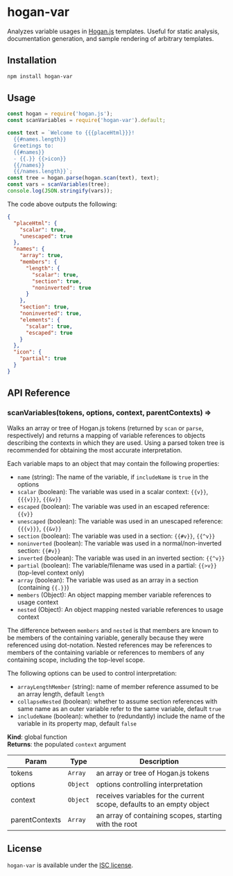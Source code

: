 # hogan-var

Analyzes variable usages in [Hogan.js](http://twitter.github.io/hogan.js/) templates.
Useful for static analysis, documentation generation, and sample rendering of arbitrary templates.

## Installation

```sh
npm install hogan-var
```

## Usage

```js
const hogan = require('hogan.js');
const scanVariables = require('hogan-var').default;

const text = `Welcome to {{{placeHtml}}}!
  {{#names.length}}
  Greetings to:
  {{#names}}
  - {{.}} {{>icon}}
  {{/names}}
  {{/names.length}}`;
const tree = hogan.parse(hogan.scan(text), text);
const vars = scanVariables(tree);
console.log(JSON.stringify(vars));
```

The code above outputs the following:

```json
{
  "placeHtml": {
    "scalar": true,
    "unescaped": true
  },
  "names": {
    "array": true,
    "members": {
      "length": {
        "scalar": true,
        "section": true,
        "noninverted": true
      }
    },
    "section": true,
    "noninverted": true,
    "elements": {
      "scalar": true,
      "escaped": true
    }
  },
  "icon": {
    "partial": true
  }
}
```

## API Reference

<a name="scanVariables"></a>

### scanVariables(tokens, options, context, parentContexts) ⇒
Walks an array or tree of Hogan.js tokens (returned by `scan` or `parse`, respectively)
and returns a mapping of variable references to objects describing the contexts in which
they are used. Using a parsed token tree is recommended for obtaining the most accurate
interpretation.

Each variable maps to an object that may contain the following properties:

- `name` (string): The name of the variable, if `includeName` is `true` in the options
- `scalar` (boolean): The variable was used in a scalar context: `{{v}}`, `{{{v}}}`, `{{&v}}`
- `escaped` (boolean): The variable was used in an escaped reference: `{{v}}`
- `unescaped` (boolean): The variable was used in an unescaped reference: `{{{v}}}`, `{{&v}}`
- `section` (boolean): The variable was used in a section: `{{#v}}`, `{{^v}}`
- `noninverted` (boolean): The variable was used in a normal/non-inverted section: `{{#v}}`
- `inverted` (boolean): The variable was used in an inverted section: `{{^v}}`
- `partial` (boolean): The variable/filename was used in a partial: `{{>v}}` (top-level context only)
- `array` (boolean): The variable was used as an array in a section (containing `{{.}}`)
- `members` (Object): An object mapping member variable references to usage context
- `nested` (Object): An object mapping nested variable references to usage context

The difference between `members` and `nested` is that members are known to be members of the
containing variable, generally because they were referenced using dot-notation. Nested references
may be references to members of the containing variable or references to members of any containing
scope, including the top-level scope.

The following options can be used to control interpretation:

- `arrayLengthMember` (string): name of member reference assumed to be an array length, default `length`
- `collapseNested` (boolean): whether to assume section references with same name as an outer
    variable refer to the same variable, default `true`
- `includeName` (boolean): whether to (redundantly) include the name of the variable in its
    property map, default `false`

**Kind**: global function  
**Returns**: the populated `context` argument  

| Param | Type | Description |
| --- | --- | --- |
| tokens | <code>Array</code> | an array or tree of Hogan.js tokens |
| options | <code>Object</code> | options controlling interpretation |
| context | <code>Object</code> | receives variables for the current scope, defaults to an empty object |
| parentContexts | <code>Array</code> | an array of containing scopes, starting with the root |


## License

`hogan-var` is available under the [ISC license](LICENSE).
